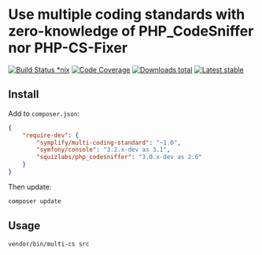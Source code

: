 # Use multiple coding standards with zero-knowledge of PHP_CodeSniffer nor PHP-CS-Fixer

[![Build Status *nix](https://img.shields.io/travis/Symplify/EasyCodingStandard.svg?style=flat-square)](https://travis-ci.org/Symplify/EasyCodingStandard)
[![Code Coverage](https://img.shields.io/scrutinizer/coverage/g/Symplify/EasyCodingStandard.svg?style=flat-square)](https://scrutinizer-ci.com/g/Symplify/EasyCodingStandard)
[![Downloads total](https://img.shields.io/packagist/dt/symplify/multi-coding-standard.svg?style=flat-square)](https://packagist.org/packages/symplify/multi-coding-standard)
[![Latest stable](https://img.shields.io/packagist/v/symplify/multi-coding-standard.svg?style=flat-square)](https://packagist.org/packages/symplify/multi-coding-standard)


## Install

Add to `composer.json`:

```json
{
    "require-dev": {
        "symplify/multi-coding-standard": "~1.0",
        "symfony/console": "3.2.x-dev as 3.1",
        "squizlabs/php_codesniffer": "3.0.x-dev as 2.6"
    }
}
```

Then update:

```sh
composer update
```

## Usage

```sh
vendor/bin/multi-cs src
```
